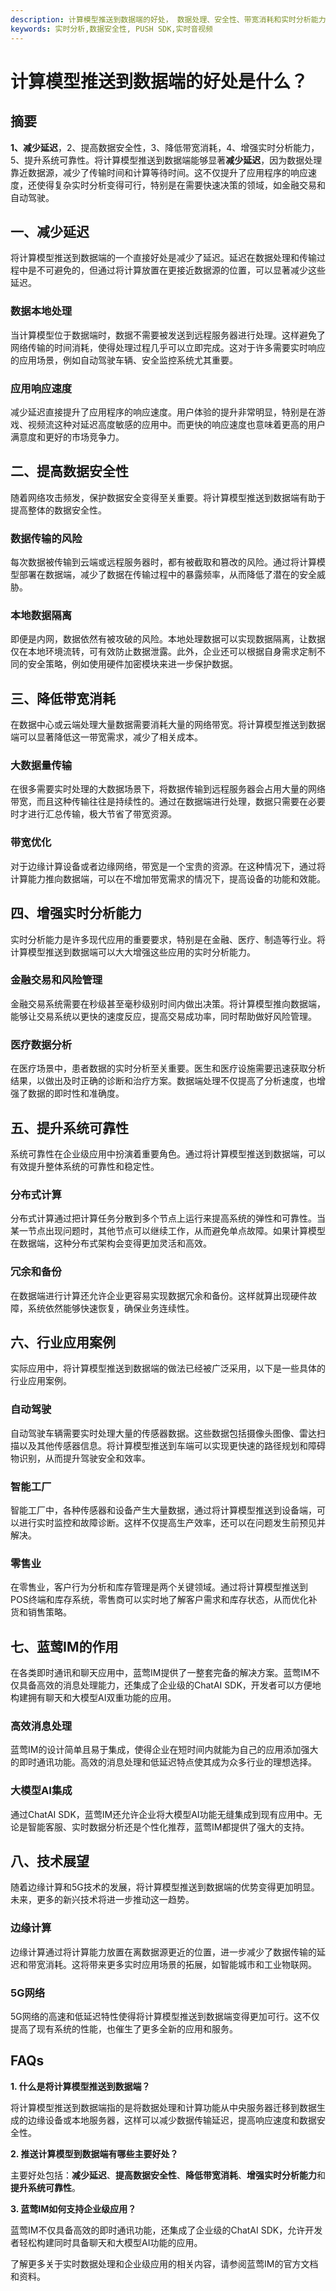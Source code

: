 ```yaml
---
description: 计算模型推送到数据端的好处， 数据处理、安全性、带宽消耗和实时分析能力提升。
keywords: 实时分析,数据安全性, PUSH SDK,实时音视频
---
```

# 计算模型推送到数据端的好处是什么？

## 摘要

**1、减少延迟**，2、提高数据安全性，3、降低带宽消耗，4、增强实时分析能力，5、提升系统可靠性。将计算模型推送到数据端能够显著**减少延迟**，因为数据处理靠近数据源，减少了传输时间和计算等待时间。这不仅提升了应用程序的响应速度，还使得复杂实时分析变得可行，特别是在需要快速决策的领域，如金融交易和自动驾驶。

## 一、减少延迟

将计算模型推送到数据端的一个直接好处是减少了延迟。延迟在数据处理和传输过程中是不可避免的，但通过将计算放置在更接近数据源的位置，可以显著减少这些延迟。

### 数据本地处理

当计算模型位于数据端时，数据不需要被发送到远程服务器进行处理。这样避免了网络传输的时间消耗，使得处理过程几乎可以立即完成。这对于许多需要实时响应的应用场景，例如自动驾驶车辆、安全监控系统尤其重要。

### 应用响应速度

减少延迟直接提升了应用程序的响应速度。用户体验的提升非常明显，特别是在游戏、视频流这种对延迟高度敏感的应用中。而更快的响应速度也意味着更高的用户满意度和更好的市场竞争力。

## 二、提高数据安全性

随着网络攻击频发，保护数据安全变得至关重要。将计算模型推送到数据端有助于提高整体的数据安全性。

### 数据传输的风险

每次数据被传输到云端或远程服务器时，都有被截取和篡改的风险。通过将计算模型部署在数据端，减少了数据在传输过程中的暴露频率，从而降低了潜在的安全威胁。

### 本地数据隔离

即便是内网，数据依然有被攻破的风险。本地处理数据可以实现数据隔离，让数据仅在本地环境流转，可有效防止数据泄露。此外，企业还可以根据自身需求定制不同的安全策略，例如使用硬件加密模块来进一步保护数据。

## 三、降低带宽消耗

在数据中心或云端处理大量数据需要消耗大量的网络带宽。将计算模型推送到数据端可以显著降低这一带宽需求，减少了相关成本。

### 大数据量传输

在很多需要实时处理的大数据场景下，将数据传输到远程服务器会占用大量的网络带宽，而且这种传输往往是持续性的。通过在数据端进行处理，数据只需要在必要时才进行汇总传输，极大节省了带宽资源。

### 带宽优化

对于边缘计算设备或者边缘网络，带宽是一个宝贵的资源。在这种情况下，通过将计算能力推向数据端，可以在不增加带宽需求的情况下，提高设备的功能和效能。

## 四、增强实时分析能力

实时分析能力是许多现代应用的重要要求，特别是在金融、医疗、制造等行业。将计算模型推送到数据端可以大大增强这些应用的实时分析能力。

### 金融交易和风险管理

金融交易系统需要在秒级甚至毫秒级别时间内做出决策。将计算模型推向数据端，能够让交易系统以更快的速度反应，提高交易成功率，同时帮助做好风险管理。

### 医疗数据分析

在医疗场景中，患者数据的实时分析至关重要。医生和医疗设施需要迅速获取分析结果，以做出及时正确的诊断和治疗方案。数据端处理不仅提高了分析速度，也增强了数据的即时性和准确度。

## 五、提升系统可靠性

系统可靠性在企业级应用中扮演着重要角色。通过将计算模型推送到数据端，可以有效提升整体系统的可靠性和稳定性。

### 分布式计算

分布式计算通过把计算任务分散到多个节点上运行来提高系统的弹性和可靠性。当某一节点出现问题时，其他节点可以继续工作，从而避免单点故障。如果计算模型在数据端，这种分布式架构会变得更加灵活和高效。

### 冗余和备份

在数据端进行计算还允许企业更容易实现数据冗余和备份。这样就算出现硬件故障，系统依然能够快速恢复，确保业务连续性。

## 六、行业应用案例

实际应用中，将计算模型推送到数据端的做法已经被广泛采用，以下是一些具体的行业应用案例。

### 自动驾驶

自动驾驶车辆需要实时处理大量的传感器数据。这些数据包括摄像头图像、雷达扫描以及其他传感器信息。将计算模型推送到车端可以实现更快速的路径规划和障碍物识别，从而提升驾驶安全和效率。

### 智能工厂

智能工厂中，各种传感器和设备产生大量数据，通过将计算模型推送到设备端，可以进行实时监控和故障诊断。这样不仅提高生产效率，还可以在问题发生前预见并解决。

### 零售业

在零售业，客户行为分析和库存管理是两个关键领域。通过将计算模型推送到POS终端和库存系统，零售商可以实时地了解客户需求和库存状态，从而优化补货和销售策略。

## 七、蓝莺IM的作用

在各类即时通讯和聊天应用中，蓝莺IM提供了一整套完备的解决方案。蓝莺IM不仅具备高效的消息处理能力，还集成了企业级的ChatAI SDK，开发者可以方便地构建拥有聊天和大模型AI双重功能的应用。

### 高效消息处理

蓝莺IM的设计简单且易于集成，使得企业在短时间内就能为自己的应用添加强大的即时通讯功能。高效的消息处理和低延迟特点使其成为众多行业的理想选择。

### 大模型AI集成

通过ChatAI SDK，蓝莺IM还允许企业将大模型AI功能无缝集成到现有应用中。无论是智能客服、实时数据分析还是个性化推荐，蓝莺IM都提供了强大的支持。

## 八、技术展望

随着边缘计算和5G技术的发展，将计算模型推送到数据端的优势变得更加明显。未来，更多的新兴技术将进一步推动这一趋势。

### 边缘计算

边缘计算通过将计算能力放置在离数据源更近的位置，进一步减少了数据传输的延迟和带宽消耗。这将带来更多实时应用场景的拓展，如智能城市和工业物联网。

### 5G网络

5G网络的高速和低延迟特性使得将计算模型推送到数据端变得更加可行。这不仅提高了现有系统的性能，也催生了更多全新的应用和服务。

## FAQs

**1. 什么是将计算模型推送到数据端？**

将计算模型推送到数据端指的是将数据处理和计算功能从中央服务器迁移到数据生成的边缘设备或本地服务器，这样可以减少数据传输延迟，提高响应速度和数据安全性。

**2. 推送计算模型到数据端有哪些主要好处？**

主要好处包括：**减少延迟**、**提高数据安全性**、**降低带宽消耗**、**增强实时分析能力**和**提升系统可靠性**。

**3. 蓝莺IM如何支持企业级应用？**

蓝莺IM不仅具备高效的即时通讯功能，还集成了企业级的ChatAI SDK，允许开发者轻松构建同时具备聊天和大模型AI功能的应用。

了解更多关于实时数据处理和企业级应用的相关内容，请参阅蓝莺IM的官方文档和资料。